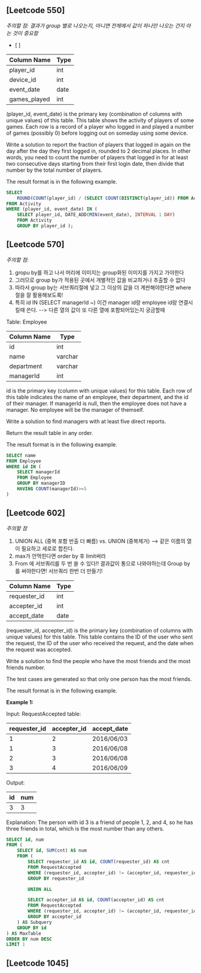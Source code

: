 

## [Leetcode 550]
*주의할 점: 결과가 group 별로 나오는지, 아니면 전체에서 값이 하나만 나오는 건지 아는 것이 중요함*
-  [ ] 

| Column Name  | Type    |
|--|--|
| player_id    | int     |
| device_id    | int     |
| event_date   | date    |
| games_played | int     |


(player_id, event_date) is the primary key (combination of columns with unique values) of this table.
This table shows the activity of players of some games.
Each row is a record of a player who logged in and played a number of games (possibly 0) before logging out on someday using some device.
 

Write a solution to report the fraction of players that logged in again on the day after the day they first logged in, rounded to 2 decimal places. In other words, you need to count the number of players that logged in for at least two consecutive days starting from their first login date, then divide that number by the total number of players.

The result format is in the following example.


``` sql
SELECT
    ROUND(COUNT(player_id) / (SELECT COUNT(DISTINCT(player_id)) FROM Activity), 2) AS fraction
FROM Activity 
WHERE (player_id, event_date) IN (
    SELECT player_id, DATE_ADD(MIN(event_date), INTERVAL 1 DAY)
    FROM Activity
    GROUP BY player_id );
```



## [Leetcode 570]


*주의할 점:*
1. gropu by를 하고 나서 머리에 이미지는 group화된 이미지를 가지고 가야한다
2. 그러므로 group by가 적용된 곳에서 개별적인 값을 비교하거나 추출할 수 없다
3. 따라서 group by는 서브쿼리절에 넣고 그 이상의 값을 더 계싼해야한다면 where 절을 잘 활용해보도록!
4. 특히 id IN (SELECT managerId ~) 이건 manager id랑 employee id랑 연결시킬때 쓴다. --> 다른 열의 값이 또 다른 열에 포함되어있는지 궁금할때


Table: Employee


| Column Name | Type    |
|--|--|
| id          | int     |
| name        | varchar |
| department  | varchar |
| managerId   | int     |


id is the primary key (column with unique values) for this table.
Each row of this table indicates the name of an employee, their department, and the id of their manager.
If managerId is null, then the employee does not have a manager.
No employee will be the manager of themself.
 

Write a solution to find managers with at least five direct reports.

Return the result table in any order.

The result format is in the following example.



``` sql
SELECT name
FROM Employee
WHERE id IN (
    SELECT managerId
    FROM Employee
    GROUP BY managerID
    HAVING COUNT(managerId)>=5
)
```



## [Leetcode 602]


*주의할 점*
1. UNION ALL (중복 포함 반출 더 빠름) vs. UNION (중복제거) --> 같은 이름의 열이 필요하고 세로로 합친다. 
2. max가 안먹힌다면 order by 후 limit써라
3. From 에 서브쿼리를 두 번 쓸 수 있다!! 결과값이 통으로 나와야하는데 Group by를 써야한다면! 서브쿼리 한번 더 만들기!

| Column Name    | Type    |
|--|--|
| requester_id   | int     |
| accepter_id    | int     |
| accept_date    | date    |



(requester_id, accepter_id) is the primary key (combination of columns with unique values) for this table.
This table contains the ID of the user who sent the request, the ID of the user who received the request, and the date when the request was accepted.
 

Write a solution to find the people who have the most friends and the most friends number.

The test cases are generated so that only one person has the most friends.

The result format is in the following example.


**Example 1:**

Input: 
RequestAccepted table:


| requester_id | accepter_id | accept_date |
|--|--|--|
| 1            | 2           | 2016/06/03  |
| 1            | 3           | 2016/06/08  |
| 2            | 3           | 2016/06/08  |
| 3            | 4           | 2016/06/09  |


Output: 

| id | num |
|--|--|
| 3  | 3   |


Explanation: 
The person with id 3 is a friend of people 1, 2, and 4, so he has three friends in total, which is the most number than any others.


``` sql
SELECT id, num
FROM (
    SELECT id, SUM(cnt) AS num
    FROM (
        SELECT requester_id AS id, COUNT(requester_id) AS cnt
        FROM RequestAccepted
        WHERE (requester_id, accepter_id) != (accepter_id, requester_id)
        GROUP BY requester_id

        UNION ALL

        SELECT accepter_id AS id, COUNT(accepter_id) AS cnt
        FROM RequestAccepted
        WHERE (requester_id, accepter_id) != (accepter_id, requester_id)
        GROUP BY accepter_id
    ) AS Subquery
    GROUP BY id
) AS MaxTable
ORDER BY num DESC
LIMIT 1
```



## [Leetcode 1045]


